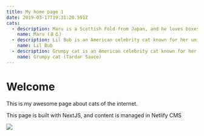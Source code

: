 ```yaml
---
title: My home page 1
date: 2019-03-17T19:31:20.591Z
cats:
  - description: Maru is a Scottish Fold from Japan, and he loves boxes.
    name: Maru (まる)
  - description: Lil Bub is an American celebrity cat known for her unique appearance.
    name: Lil Bub
  - description: Grumpy cat is an American celebrity cat known for her grumpy appearance.
    name: Grumpy cat (Tardar Sauce)
---
```

# Welcome

This is my awesome page about cats of the internet.

This page is built with NextJS, and content is managed in Netlify CMS



![](https://preview.redd.it/8kzieb22ori81.jpg?auto=webp&s=25ec0d3d70ae563d6122e86518ff3b06e9bc4b84)